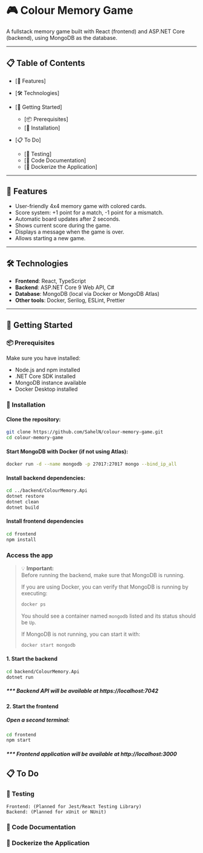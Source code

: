 # 🎮 Colour Memory Game

A fullstack memory game built with React (frontend) and ASP.NET Core (backend), using MongoDB as the database.

---

## 📋 Table of Contents

- [🧠 Features]
- [🛠️ Technologies]
- [🚀 Getting Started]
  - [📦 Prerequisites]
  - [🔧 Installation]
  
- [📋 To Do]
    - [🧪 Testing]
    - [📑 Code Documentation]
    - [🐳 Dockerize the Application]

---

## 🧠 Features

- User-friendly 4x4 memory game with colored cards.
- Score system: +1 point for a match, -1 point for a mismatch.
- Automatic board updates after 2 seconds.
- Shows current score during the game.
- Displays a message when the game is over.
- Allows starting a new game.

---

## 🛠️ Technologies

- **Frontend**: React, TypeScript
- **Backend**: ASP.NET Core 9 Web API, C#
- **Database**: MongoDB (local via Docker or MongoDB Atlas)
- **Other tools**: Docker, Serilog, ESLint, Prettier

---

## 🚀 Getting Started

### 📦 Prerequisites

Make sure you have installed:

-   Node.js and npm installed
-	.NET Core SDK installed
-	MongoDB instance available
-	Docker Desktop installed

### 🔧 Installation

#### Clone the repository:

```bash
git clone https://github.com/SahelN/colour-memory-game.git
cd colour-memory-game
```

#### Start MongoDB with Docker (if not using Atlas):
```bash
docker run -d --name mongodb -p 27017:27017 mongo --bind_ip_all
```

#### Install backend dependencies:
```bash
cd ../backend/ColourMemory.Api
dotnet restore
dotnet clean
dotnet build
```

#### Install frontend dependencies
```bash
cd frontend
npm install
```

### Access the app 

> 💡 **Important:**  
> Before running the backend, make sure that MongoDB is running.
> 
> If you are using Docker, you can verify that MongoDB is running by executing:
> 
> ```bash
> docker ps
> ```
> 
> You should see a container named `mongodb` listed and its status should be `Up`.  
> 
> If MongoDB is not running, you can start it with:
> 
> ```bash
> docker start mongodb
> ```

#### 1. Start the backend
```bash
cd backend/ColourMemory.Api
dotnet run
```
##### *** Backend API will be available at https://localhost:7042

#### 2. Start the frontend
##### Open a second terminal:
```bash
cd frontend
npm start
```
##### *** Frontend application will be available at http://localhost:3000

## 📋 To Do
### 🧪 Testing
	Frontend: (Planned for Jest/React Testing Library)
	Backend: (Planned for xUnit or NUnit)
### 📑 Code Documentation
### 🐳 Dockerize the Application